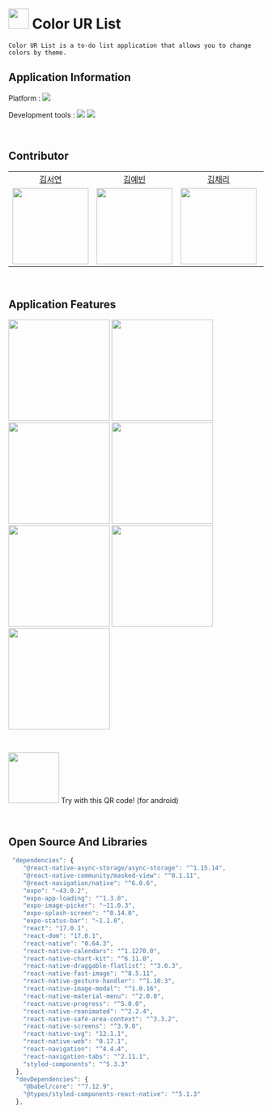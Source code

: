 

# <img src="https://user-images.githubusercontent.com/63237214/146751036-4975ba82-a353-43b3-a314-bf10e5477ad7.png"  width="40"/> Color UR List 



```
Color UR List is a to-do list application that allows you to change colors by theme.
```

## Application Information

Platform : <img src="https://img.shields.io/badge/Android-3DDC84?style=flat-square&logo=Android&logoColor=white"/>

Development tools : <img src="https://img.shields.io/badge/javascript-F7DF1E?style=flat-square&logo=javascript&logoColor=white"/> <img src="https://img.shields.io/badge/ReactNative-61DAFB?style=flat-square&logo=React&logoColor=white"/>


</br>

## Contributor

<table align="center">
  <tr align="center">
    <td><a href="https://github.com/flowersayo">김서연</a></td>
    <td><a href="https://github.com/Yevin-WIN">김예빈</a></td>
    <td><a href="https://github.com/chaeri93">김채리</a></td>
    <td><a href="https://github.com/akimcse">김현아</a></td>
  </tr>
  <tr align="center">
    <td><img src="https://github.com/flowersayo.png" width="150"></td>
    <td><img src="https://github.com/Yevin-WIN.png" width="150"></td>
    <td><img src="https://github.com/chaeri93.png" width="150"></td>
    <td><img src="https://github.com/akimcse.png" width="150"></td>
</table>


</br>


## Application Features

 <img src="https://user-images.githubusercontent.com/63237214/146752252-81ff3479-7ea3-4185-9d36-1c5f692e63d7.gif" width="200">   <img src="https://user-images.githubusercontent.com/63237214/146752256-ee24a371-213e-42f8-ba2b-2510772ea69d.gif" width="200">
 <img src="https://user-images.githubusercontent.com/63237214/146752259-68d2e51e-bc25-4715-bb56-f60bbc21338a.gif" width="200">   <img src="https://user-images.githubusercontent.com/63237214/146752266-7daac2dd-11b5-4e0a-b6d8-957e9a9a6473.gif" width="200">
 <img src="https://user-images.githubusercontent.com/63237214/146752274-59602c7e-76ba-4415-9adb-7b062935fdf1.gif" width="200">   <img src="https://user-images.githubusercontent.com/63237214/146752276-b44c40aa-0f9e-495c-aff5-b20b22cfbf90.gif" width="200">
 <img src="https://user-images.githubusercontent.com/63237214/146752288-205cad2f-1d8d-4ae2-bdab-626588a16b3a.gif" width="200">

</br>

<img src="https://user-images.githubusercontent.com/63237214/146754597-6a944fd0-28fe-4899-a0c0-681b0b3a4ba8.png"  width="100"/>  Try with this QR code! (for android)


</br>


## Open Source And Libraries

```javascript
 "dependencies": {
    "@react-native-async-storage/async-storage": "^1.15.14",
    "@react-native-community/masked-view": "^0.1.11",
    "@react-navigation/native": "^6.0.6",
    "expo": "~43.0.2",
    "expo-app-loading": "^1.3.0",
    "expo-image-picker": "~11.0.3",
    "expo-splash-screen": "^0.14.0",
    "expo-status-bar": "~1.1.0",
    "react": "17.0.1",
    "react-dom": "17.0.1",
    "react-native": "0.64.3",
    "react-native-calendars": "^1.1270.0",
    "react-native-chart-kit": "^6.11.0",
    "react-native-draggable-flatlist": "^3.0.3",
    "react-native-fast-image": "^8.5.11",
    "react-native-gesture-handler": "^1.10.3",
    "react-native-image-modal": "^1.0.16",
    "react-native-material-menu": "^2.0.0",
    "react-native-progress": "^5.0.0",
    "react-native-reanimated": "^2.2.4",
    "react-native-safe-area-context": "^3.3.2",
    "react-native-screens": "^3.9.0",
    "react-native-svg": "12.1.1",
    "react-native-web": "0.17.1",
    "react-navigation": "^4.4.4",
    "react-navigation-tabs": "^2.11.1",
    "styled-components": "^5.3.3"
  },
  "devDependencies": {
    "@babel/core": "^7.12.9",
    "@types/styled-components-react-native": "^5.1.3"
  },
```

